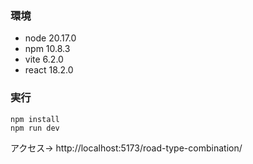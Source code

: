 ### 環境
* node 20.17.0
* npm 10.8.3
* vite 6.2.0
* react 18.2.0

### 実行
```
npm install
npm run dev
```
アクセス→ http://localhost:5173/road-type-combination/
